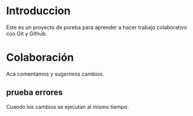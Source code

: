 # Introduccion

Este es un proyecto de pureba para aprender a hacer trabajo colaborativo con Git y Github.

# Colaboración

Acá comentamos y sugerimos cambios.

## prueba errores

Cuando los cambios se ejecutan al mismo tiempo.
